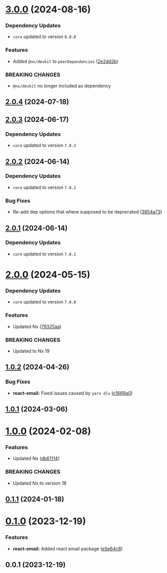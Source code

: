  
# [3.0.0](https://github.com/TriPSs/nx-extend/compare/react-email@2.0.4...react-email@3.0.0) (2024-08-16)

### Dependency Updates

* `core` updated to version `8.0.0`

### Features

* Added `@nx/devkit` to `peerDependencies` ([2e2dd2b](https://github.com/TriPSs/nx-extend/commit/2e2dd2b997699f9d949b84cd8e96674b43725e56))


### BREAKING CHANGES

* `@nx/devkit` no longer included as dependency



## [2.0.4](https://github.com/TriPSs/nx-extend/compare/react-email@2.0.3...react-email@2.0.4) (2024-07-18)



## [2.0.3](https://github.com/TriPSs/nx-extend/compare/react-email@2.0.2...react-email@2.0.3) (2024-06-17)

### Dependency Updates

* `core` updated to version `7.0.3`


## [2.0.2](https://github.com/TriPSs/nx-extend/compare/react-email@2.0.1...react-email@2.0.2) (2024-06-14)

### Dependency Updates

* `core` updated to version `7.0.2`

### Bug Fixes

* Re-add dep options that where supposed to be deprecated ([3854a73](https://github.com/TriPSs/nx-extend/commit/3854a73f3ba70453cf1cf7c8c82122eb17364bb8))



## [2.0.1](https://github.com/TriPSs/nx-extend/compare/react-email@2.0.0...react-email@2.0.1) (2024-06-14)

### Dependency Updates

* `core` updated to version `7.0.1`


# [2.0.0](https://github.com/TriPSs/nx-extend/compare/react-email@1.0.2...react-email@2.0.0) (2024-05-15)

### Dependency Updates

* `core` updated to version `7.0.0`

### Features

* Updated Nx ([79325aa](https://github.com/TriPSs/nx-extend/commit/79325aa06e0251f45dbf295f6c19fc417a301fc7))


### BREAKING CHANGES

* Updated to Nx 19



## [1.0.2](https://github.com/TriPSs/nx-extend/compare/react-email@1.0.1...react-email@1.0.2) (2024-04-26)


### Bug Fixes

* **react-email:** Fixed issues caused by `yarn dlx` ([c1669a0](https://github.com/TriPSs/nx-extend/commit/c1669a0c5b081fa0507ec40f0aa8f1dfc47d79c6))



## [1.0.1](https://github.com/TriPSs/nx-extend/compare/react-email@1.0.0...react-email@1.0.1) (2024-03-06)



# [1.0.0](https://github.com/TriPSs/nx-extend/compare/react-email@0.1.1...react-email@1.0.0) (2024-02-08)


### Features

* Updated Nx ([db61114](https://github.com/TriPSs/nx-extend/commit/db61114abc4991ae0e66ade0660b2baee76263f0))


### BREAKING CHANGES

* Updated Nx to version 18



## [0.1.1](https://github.com/TriPSs/nx-extend/compare/react-email@0.1.0...react-email@0.1.1) (2024-01-18)



# [0.1.0](https://github.com/TriPSs/nx-extend/compare/react-email@0.0.1...react-email@0.1.0) (2023-12-19)


### Features

* **react-email:** Added react email package ([e5e64c8](https://github.com/TriPSs/nx-extend/commit/e5e64c8ce600176b5d40b6c5e6f11affb8349169))



## 0.0.1 (2023-12-19)
